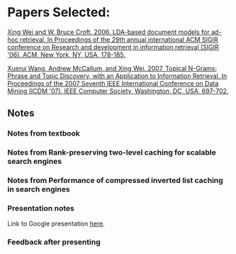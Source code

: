 # Papers Selected:

[Xing Wei and W. Bruce Croft. 2006. LDA-based document models for ad-hoc retrieval. In Proceedings of the 29th annual international ACM SIGIR conference on Research and development in information retrieval (SIGIR '06). ACM, New York, NY, USA, 178-185.](http://dx.doi.org.proxy.lib.odu.edu/10.1145/1148170.1148204)

[Xuerui Wang, Andrew McCallum, and Xing Wei. 2007. Topical N-Grams: Phrase and Topic Discovery, with an Application to Information Retrieval. In Proceedings of the 2007 Seventh IEEE International Conference on Data Mining (ICDM '07). IEEE Computer Society, Washington, DC, USA, 697-702.](https://doi.org/10.1109/ICDM.2007.86)

## Notes

### Notes from textbook



### Notes from Rank-preserving two-level caching for scalable search engines



### Notes from Performance of compressed inverted list caching in search engines



### Presentation notes

Link to Google presentation [here](#).

### Feedback after presenting
